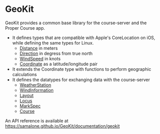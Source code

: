 # GeoKit

GeoKit provides a common base library for the course-server and the Proper Course app.

- It defines types that are compatible with Apple's CoreLocation on iOS,
  while defining the same types for Linux.
  - [Distance](https://samalone.github.io/GeoKit/documentation/geokit/distance) in meters
  - [Direction](https://samalone.github.io/GeoKit/documentation/geokit/direction) in degress from true north
  - [WindSpeed](https://samalone.github.io/GeoKit/documentation/geokit/windspeed) in knots
  - [Coordinate](https://samalone.github.io/GeoKit/documentation/geokit/coordinate) as a latitude/longitude pair
- It extends the Coordinate type with functions to perform geographic calculations
- It defines the datatypes for exchanging data with the course-server
  - [WeatherStation](https://samalone.github.io/GeoKit/documentation/geokit/weatherstation)
  - [WindInformation](https://samalone.github.io/GeoKit/documentation/geokit/windinformation)
  - [Layout](https://samalone.github.io/GeoKit/documentation/geokit/layout)
  - [Locus](https://samalone.github.io/GeoKit/documentation/geokit/locus)
  - [MarkSpec](https://samalone.github.io/GeoKit/documentation/geokit/markspec)
  - [Course](https://samalone.github.io/GeoKit/documentation/geokit/course)

An API reference is available at https://samalone.github.io/GeoKit/documentation/geokit

